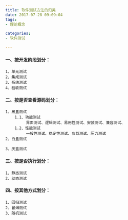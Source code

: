 ```yaml
---
title: 软件测试方法的归类
date: 2017-07-28 09:09:04
tags: 
- 理论概念

categories:
- 软件测试

---
```


####  一、按开发阶段划分：
    1、单元测试
    2、集成测试
    3、系统测试
    4、验收测试

####  二、按是否查看源码划分：
    1、黑盒测试
        1.1、功能测试
             界面测试、逻辑测试、易用性测试、安装测试、兼容测试、
        1.2、性能测试
             一般性测试、稳定性测试、负载测试、压力测试
    2、白盒测试
    
    3、灰盒测试
    
####  三、按是否执行划分：
    1、静态测试
    2、动态测试

####  四、按其他方式划分：
    1、回归测试
    2、冒烟测试
    3、随机测试

          
   